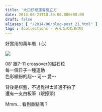 ```yaml
---
title: '大口仔細運會磁立方'
date: 2014-06-21T10:30:00.000+08:00
draft: false
aliases: [ "/2014/06/blog-post_21.html" ]
tags : [collections - みんなのたあ坊]
---
```


好實用的萬年曆（心）  

![](/images/minnanotabo120621.jpg)

08‘ 跟7-11 crossover的磁石粒  
每一個日子一種運動  
色彩繽紛的超～ 可～ 愛～  
  
背後是棋盤，不過覺得太普通不拍了  
還有一支白板筆（跟擦頭）  
  
Mmm... 看到重點嗎？
